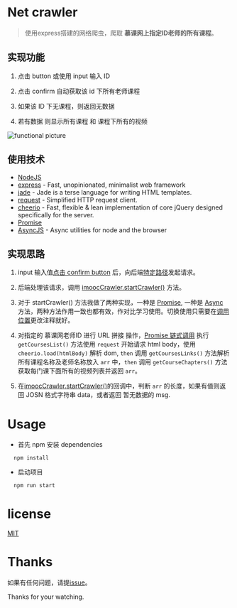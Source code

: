 
# Net crawler

> 使用express搭建的网络爬虫，爬取 **慕课网上指定ID老师的所有课程**。

## 实现功能

1. 点击 button 或使用 input 输入 ID

2. 点击 confirm 自动获取该 id 下所有老师课程

3. 如果该 ID 下无课程，则返回无数据

4. 若有数据 则显示所有课程 和 课程下所有的视频

![functional picture](https://github.com/GivingWu/givingwu.github.io/blob/master/images/imooc-net-crawler.gif "details operation")

## 使用技术

* [NodeJS](https://nodejs.org/)
* [express](https://www.npmjs.com/package/express) - Fast, unopinionated, minimalist web framework
* [jade](http://jadelang.net/) - Jade is a terse language for writing HTML templates.
* [request](https://www.npmjs.com/package/request) - Simplified HTTP request client.
* [cheerio](https://www.npmjs.com/package/cheerio) - Fast, flexible & lean implementation of core jQuery designed specifically for the server.
* [Promise](https://developer.mozilla.org/en-US/docs/Web/JavaScript/Reference/Global_Objects/Promise)
* [AsyncJS](https://github.com/caolan/async) - Async utilities for node and the browser

## 实现思路

1. input 输入值[点击 confirm button](https://github.com/GivingWu/imooc-net-crawler/blob/master/public/scripts/index.js#L11) 后，向后端[特定路径](https://github.com/GivingWu/imooc-net-crawler/blob/master/routes/index.js#L13)发起请求。

2. 后端处理该请求，调用 [imoocCrawler.startCrawler()](https://github.com/GivingWu/imooc-net-crawler/blob/master/utils/imooc-crawler_Promise.js#L7) 方法。

3. 对于 startCrawler() 方法我做了两种实现，一种是 [Promise](https://github.com/GivingWu/imooc-net-crawler/blob/master/utils/imooc-crawler_Promise.js), 一种是 [Async](https://github.com/GivingWu/imooc-net-crawler/blob/master/utils/imooc-crawler_Async.js) 方法，两种方法作用一致也都有效，作对比学习使用。切换使用只需要在[调用位置](https://github.com/GivingWu/imooc-net-crawler/blob/master/routes/index.js#L4)更改注释就好。

3. 对指定的 慕课网老师ID 进行 URL 拼接 操作，[Promise 链式调用](https://github.com/GivingWu/imooc-net-crawler/blob/master/utils/imooc-crawler_Promise.js#L12) 执行 `getCoursesList()` 方法使用 `request` 开始请求 html body，使用 `cheerio.load(htmlBody)` 解析 dom, `then` 调用 `getCoursesLinks()` 方法解析所有课程名称及老师名称放入 `arr` 中，`then` 调用 `getCourseChapters()` 方法获取每门课下面所有的视频列表并返回 `arr`。

4. 在[imoocCrawler.startCrawler()](https://github.com/GivingWu/imooc-net-crawler/blob/master/routes/index.js#L14)的回调中，判断 `arr` 的长度，如果有值则返回 JOSN 格式字符串 data，或者返回 暂无数据的 msg.

# Usage

* 首先 npm 安装 dependencies

```
  npm install
```

* 启动项目

```
  npm run start
```

# license

[MIT](https://opensource.org/licenses/MIT)

# Thanks

如果有任何问题，请提[issue](https://github.com/GivingWu/imooc-net-crawler/issues)。

Thanks for your watching.

